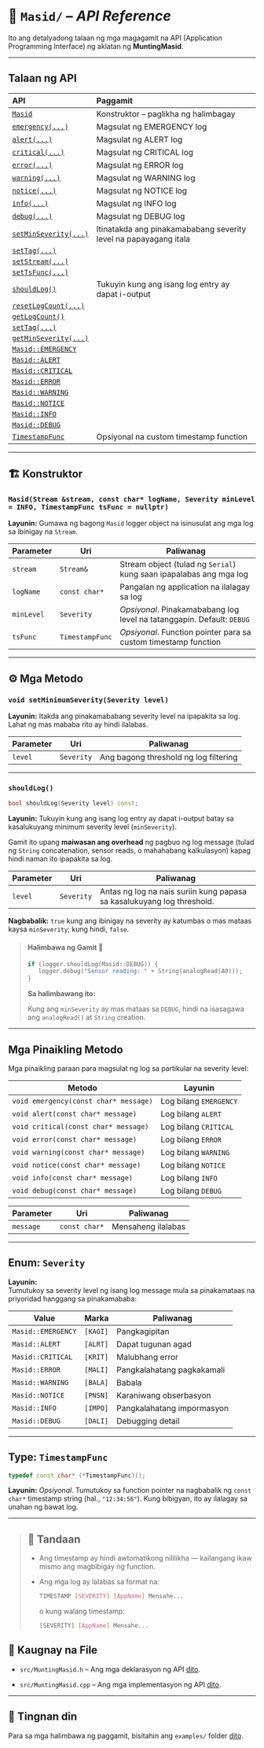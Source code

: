 # 📘 `Masid/` – *API Reference*

Ito ang detalyadong talaan ng mga magagamit na API
(Application Programming Interface) ng aklatan ng **MuntingMasid**.

---

## Talaan ng API

<center>

| API | Paggamit |
| :-- | :-- |
| [`Masid`](#muntingmasidstream-stream-const-char-appname-severity-minlevel--debug-timestampfunc-tsfunc--nullptr) | Konstruktor – paglikha ng halimbagay |
| [`emergency(...)`](#mga-pinaikling-metodo) | Magsulat ng EMERGENCY log |
| [`alert(...)`](#mga-pinaikling-metodo) | Magsulat ng ALERT log |
| [`critical(...)`](#mga-pinaikling-metodo) | Magsulat ng CRITICAL log |
| [`error(...)`](#mga-pinaikling-metodo) | Magsulat ng ERROR log |
| [`warning(...)`](#mga-pinaikling-metodo) | Magsulat ng WARNING log |
| [`notice(...)`](#mga-pinaikling-metodo) | Magsulat ng NOTICE log |
| [`info(...)`](#mga-pinaikling-metodo) | Magsulat ng INFO log |
| [`debug(...)`](#mga-pinaikling-metodo) | Magsulat ng DEBUG log |
| [`setMinSeverity(...)`](#void-setminimumseverityseverity-level) | Itinatakda ang pinakamababang severity level na papayagang itala |
| [`setTag(...)`]() | |
| [`setStream(...)`]() | |
| [`setTsFunc(...)`]() | |
| [`shouldLog()`](#shouldlog) | Tukuyin kung ang isang log entry ay dapat i-output |
| [`resetLogCount(...)`]() | |
| [`getLogCount()`]() | |
| [`setTag(...)`]() | |
| [`getMinSeverity(...)`]() | |
| [`Masid::EMERGENCY`](#enum-severity) | |
| [`Masid::ALERT`](#enum-severity) | |
| [`Masid::CRITICAL`](#enum-severity) | |
| [`Masid::ERROR`](#enum-severity) | |
| [`Masid::WARNING`](#enum-severity) | |
| [`Masid::NOTICE`](#enum-severity) | |
| [`Masid::INFO`](#enum-severity) | |
| [`Masid::DEBUG`](#enum-severity) | |
| [`TimestampFunc`](#type-timestampfunc) | Opsiyonal na custom timestamp function |

</center>

---

## 🏗️ Konstruktor

### `Masid(Stream &stream, const char* logName, Severity minLevel = INFO, TimestampFunc tsFunc = nullptr)`

**Layunin:** Gumawa ng bagong `Masid` logger object na isinusulat ang mga log sa ibinigay na `Stream`.

<center>

| Parameter | Uri | Paliwanag |
|----------|-----|-----------|
| `stream` | `Stream&` | Stream object (tulad ng `Serial`) kung saan ipapalabas ang mga log |
| `logName` | `const char*` | Pangalan ng application na ilalagay sa log |
| `minLevel` | `Severity` | *Opsiyonal*. Pinakamababang log level na tatanggapin. Default: `DEBUG` |
| `tsFunc` | `TimestampFunc` | *Opsiyonal*. Function pointer para sa custom timestamp function |

</center>

---

## ⚙️ Mga Metodo

### `void setMinimumSeverity(Severity level)`

**Layunin:** Itakda ang pinakamababang severity level na ipapakita sa log.
Lahat ng mas mababa rito ay hindi ilalabas.

<center>

| Parameter | Uri | Paliwanag |
|----------|-----|-----------|
| `level` | `Severity` | Ang bagong threshold ng log filtering |

</center>

---

### `shouldLog()`

```cpp
bool shouldLog(Severity level) const;
```

**Layunin:** Tukuyin kung ang isang log entry ay dapat i-output batay sa kasalukuyang minimum severity level (`minSeverity`).

Gamit ito upang **maiwasan ang overhead** ng pagbuo ng log message (tulad ng `String` concatenation, sensor reads, o mahahabang kalkulasyon) kapag hindi naman ito ipapakita sa log.

<center>

| Parameter | Uri | Paliwanag |
|----------|-----|-----------|
| `level` | `Severity` | Antas ng log na nais suriin kung papasa sa kasalukuyang log threshold. |

</center>

**Nagbabalik:** `true` kung ang ibinigay na severity ay katumbas o mas mataas kaysa `minSeverity`; kung hindi, `false`.

> #### Halimbawa ng Gamit 🧪
> 
> ```cpp
> if (logger.shouldLog(Masid::DEBUG)) {
>    logger.debug("Sensor reading: " + String(analogRead(A0)));
> }
> ```
> **Sa halimbawang ito:**
> 
> Kung ang `minSeverity` ay mas mataas sa `DEBUG`, hindi na isasagawa ang `analogRead()` at `String` creation.

---

## Mga Pinaikling Metodo 

Mga pinaikling paraan para magsulat ng log sa partikular na severity level:

<center>

| Metodo | Layunin |
|--------|---------|
| `void emergency(const char* message)` | Log bilang `EMERGENCY` |
| `void alert(const char* message)`     | Log bilang `ALERT` |
| `void critical(const char* message)`  | Log bilang `CRITICAL` |
| `void error(const char* message)`     | Log bilang `ERROR` |
| `void warning(const char* message)`   | Log bilang `WARNING` |
| `void notice(const char* message)`    | Log bilang `NOTICE` |
| `void info(const char* message)`      | Log bilang `INFO` |
| `void debug(const char* message)`     | Log bilang `DEBUG` |

</center>

<center>

| Parameter | Uri | Paliwanag |
|----------|-----|-----------|
| `message` | `const char*` | Mensaheng ilalabas |

</center>

---

## Enum: `Severity`

**Layunin:**  
Tumutukoy sa severity level ng isang log message mula sa pinakamataas na
priyoridad hanggang sa pinakamababa:

<center>

| Value | Marka | Paliwanag |
|------|-----------|-------|
| `Masid::EMERGENCY` | `[KAGI]` | Pangkagipitan |
| `Masid::ALERT`     | `[ALRT]` | Dapat tugunan agad |
| `Masid::CRITICAL`  | `[KRIT]` | Malubhang error |
| `Masid::ERROR`     | `[MALI]` | Pangkalahatang pagkakamali |
| `Masid::WARNING`   | `[BALA]` | Babala |
| `Masid::NOTICE`    | `[PNSN]` | Karaniwang obserbasyon |
| `Masid::INFO`      | `[IMPO]` | Pangkalahatang impormasyon |
| `Masid::DEBUG`     | `[DALI]` | Debugging detail |

</center>

---

## Type: `TimestampFunc`

``` cpp
typedef const char* (*TimestampFunc)();
```
**Layunin:**
*Opsiyonal*. Tumutukoy sa function pointer na nagbabalik ng `const char*`
timestamp string (hal., `"12:34:56"`). Kung bibigyan, ito ay ilalagay sa
unahan ng bawat log.

---

> ## 📝 Tandaan
> 
> - Ang timestamp ay hindi awtomatikong nililikha — kailangang ikaw mismo ang
> magbibigay ng function.
> - Ang mga log ay lalabas sa format na:
>   ``` sh
>   TIMESTAMP [SEVERITY] [AppName] Mensahe...
>   ```
> 
>   o kung walang timestamp:
>   ``` sh
>   [SEVERITY] [AppName] Mensahe...
>   ```

## 📂 Kaugnay na File

- `src/MuntingMasid.h` – Ang mga deklarasyon ng API [dito](../src/MuntingMasid.h).

- `src/MuntingMasid.cpp` – Ang mga implementasyon ng API [dito](../src/MuntingMasid.cpp).

---

## 🧪 Tingnan din
Para sa mga halimbawa ng paggamit, bisitahin ang `examples/`
folder [dito](../examples/).